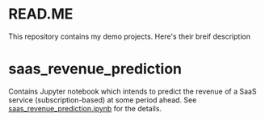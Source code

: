 # READ.ME
This repository contains my demo projects. Here's their breif description

# saas_revenue_prediction
Contains Jupyter notebook which intends to predict the revenue of a SaaS service (subscription-based) at some period ahead. See [saas_revenue_prediction.ipynb](https://github.com/wowone/demo/blob/master/saas_revenue/saas_revenue_prediction.ipynb) for the details.
